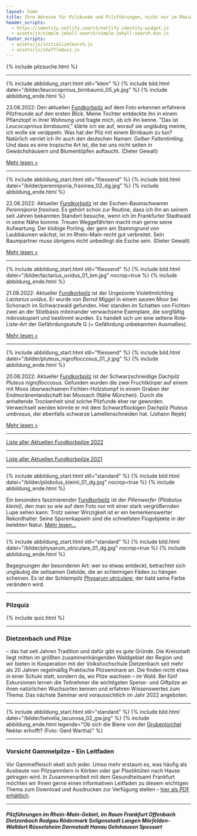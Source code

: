 ```yaml
---
layout: home
title: Ihre Adresse für Pilzkunde und Pilzführungen, nicht nur im Rhein-Main-Gebiet
header_scripts:
  - https://identity.netlify.com/v1/netlify-identity-widget.js
  - assets/js/simple-jekyll-search/simple-jekyll-search.min.js
footer_scripts:
  - assets/js/initializeSearch.js
  - assets/js/shuffleQuiz.js
---
```

{% include pilzsuche.html %}

- - -

{% include abbildung_start.html stil="klein" %}
{% include bild.html datei="/bilder/leucocoprinus_birnbaumii_05_yk.jpg" %}
{% include abbildung_ende.html %}

23.08.2022: Den aktuellen [Fundkorbpilz](AA "Glossar-") auf dem Foto erkennen erfahrene Pilzfreunde auf den ersten Blick. Meine Tochter entdeckte ihn in einem Pflanztopf in ihrer Wohnung und fragte mich, ob ich ihn kenne. "Das ist *Leucocoprinus birnbaumii*," klärte ich sie auf, worauf sie ungläubig meinte, ich wolle sie veräppeln. Was hat der Pilz mit einem Birnbaum zu tun? Natürlich verriet ich ihr auch den deutschen Namen: *Gelber Faltentintling*. Und dass es eine tropische Art ist, die bei uns nicht selten in Gewächshäusern und Blumentöpfen auftaucht.  (Dieter Gewalt)

[Mehr lesen >](/pilze/leucocoprinus-birnbaumii-gelber-faltenschirmling)

<div style="clear:  both"></div>

- - -

{% include abbildung_start.html stil="fliessend" %}
{% include bild.html datei="/bilder/perenniporia_fraxinea_02_dg.jpg" %}
{% include abbildung_ende.html %}

22.08.2022: Aktueller [Fundkorbpilz](AA "Glossar-") ist der Eschen-Baumschwamm *Perenniporia fraxinea*. Es gehört schon zur Routine, dass ich ihn an seinem seit Jahren bekannten Standort besuche, wenn ich im Frankfurter Stadtwald in seine Nähe komme. Treuen Weggefährten macht man gerne seine Aufwartung. Der klobige Porling, der gern am Stammgrund von Laubbäumen wächst, ist im Rhein-Main-recht gut verbreitet. Sein Baumpartner muss übrigens nicht unbedingt die Esche sein. (Dieter Gewalt)

[Mehr lesen >](/pilze/perenniporia-fraxinea-eschen-baumschwamm)

<div style="clear:  both"></div>

- - -

{% include abbildung_start.html stil="fliessend" %}
{% include bild.html datei="/bilder/lactarius_uvidus_01_bm.jpg" nocrop=true %}
{% include abbildung_ende.html %}

21.08.2022: Aktueller [Fundkorbpilz](AA "Glossar-") ist der Ungezonte Violettmilchling *Lactarius uvidus*. Er wurde von *Bernd Miggel* in einem sauren Moor bei Schonach im Schwarzwald gefunden. Hier standen im Schatten von Fichten  zwei an der Stielbasis miteinander verwachsene Exemplare, die sorgfältig mikroskopiert und bestimmt wurden. Es handelt sich um eine seltene Rote-Liste-Art der Gefährdungsstufe G (= Gefährdung unbekannten Ausmaßes).

[Mehr lesen >](/pilze/lactarius-uvidus-ungezonter-violettmilchling-klebriger-violettmilchling)

<div style="clear:  both"></div>

- - -

{% include abbildung_start.html stil="fliessend" %}
{% include bild.html datei="/bilder/pluteus_nigrofloccosus_01_jr.jpg" %}
{% include abbildung_ende.html %}

20.08.2022: Aktueller [Fundkorbpilz](AA "Glossar-") ist der Schwarzschneidige Dachpilz *Pluteus nigrofloccosus*. Gefunden wurden die zwei Fruchtkörper auf einem mit Moos überwachsenen Fichten-Holzstumpf in einem Graben der Endmoränenlandschaft bei Moosach (Nähe München). Durch die anhaltende Trockenheit sind solche Pilzfunde eher rar geworden. Verwechselt werden könnte er mit dem Schwarzflockigen Dachpilz *Pluteus umbrosus*, der ebenfalls schwarze Lamellenschneiden hat. (Johann Rejek)

[Mehr lesen >](/pilze/pluteus-nigrofloccosus-schwarzschneidiger-dachpilz)

<div style="clear:  both"></div>

- - -

[Liste aller Aktuellen Fundkorbpilze 2022](/artikel/liste-aller-aktuellen-fundkorbpilze-2022.html)

- - -

[Liste aller Aktuellen Fundkorbpilze 2021](/artikel/liste-aller-aktuellen-fundkorbpilze-2021.html)

- - -

{% include abbildung_start.html stil="standard" %}
{% include bild.html datei="/bilder/pilobolus_kleinii_01_dg.jpg" nocrop=true %}
{% include abbildung_ende.html %}

Ein besonders faszinierender [Fundkorbpilz](AA "Glossar-") ist der *Pillenwerfer (Pilobolus kleinii)*, den man so wie auf dem Foto nur mit einer stark vergrößernden Lupe sehen kann. Trotz seiner Winzigkeit ist er ein bemerkenswerter Rekordhalter. Seine Sporenkapseln sind die schnellsten Flugobjekte in der belebten Natur. [Mehr lesen...](/pilze/pilobolus-kleinii-pillenwerfer)

- - -

{% include abbildung_start.html stil="standard" %}
{% include bild.html datei="/bilder/physarum_utriculare_01_dg.jpg" nocrop=true %}
{% include abbildung_ende.html %}

Begegnungen der besonderen Art: wer so etwas entdeckt, betrachtet sich ungläubig die seltsamen Gebilde, die an schleimigen Fäden zu hängen scheinen. Es ist der Schleimpilz [Physarum utriculare](/pilze/physarum-utriculare-fadenfruchtschleimpilz), der bald seine Farbe verändern wird.

- - -

### Pilzquiz

{% include quiz.html %}

- - -

### Dietzenbach und Pilze

– das hat seit Jahren Tradition und dafür gibt es gute Gründe. Die Kreisstadt liegt mitten im größten zusammenhängenden Waldgebiet der Region und wir bieten in Kooperation mit der Volkshochschule Dietzenbach seit mehr als 20 Jahren regelmäßig Praktische Pilzseminare an. Die finden nicht etwa in einer Schule statt, sondern da, wo Pilze wachsen – im Wald. Bei fünf Exkursionen lernen die Teilnehmer die wichtigsten Speise- und Giftpilze an ihren natürlichen Wuchsorten kennen und erfahren Wissenswertes zum Thema. Das nächste Seminar wrd voraussichtlich im Jahr 2022 angeboten.  

- - -

{% include abbildung_start.html stil="standard" %}
{% include bild.html datei="/bilder/helvella_lacunosa_02_gw.jpg" %}
{% include abbildung_ende.html legende="Ob sich die Biene von der <a href='/pilze/helvella-lacunosa-grubenlorchel'>Grubenlorchel</a> Nektar erhofft?  (Foto: Gerd Wartha)" %}

- - -

### Vorsicht Gammelpilze – Ein Leitfaden

Vor Gammelfleisch ekelt sich jeder. Umso mehr erstaunt es, was häufig als Ausbeute von Pilzsammlern in Körben oder gar Plastiktüten nach Hause getragen wird. In Zusammenarbeit mit dem Gesundheitsamt Frankfurt möchten wir Ihnen gerne einen informativen Leitfaden zu diesem wichtigen Thema zum Download und Ausdrucken zur Verfügung stellen – [hier als PDF erhältlich](/assets/docs/Fundkorb.de-Gammelpilze.pdf).

- - -

##### Pilzführungen im Rhein-Main-Gebiet, im Raum Frankfurt Offenbach Dietzenbach Rodgau Rödermark Seligenstadt Langen Mörfelden-Walldort Rüsselsheim Darmstadt Hanau Gelnhausen Spessart